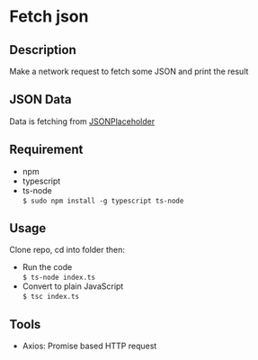 # Fetch json

## Description

Make a network request to fetch some JSON and print the result

## JSON Data

Data is fetching from [JSONPlaceholder](https://jsonplaceholder.typicode.com/todos)

## Requirement

- npm
- typescript
- ts-node <br>
`$ sudo npm install -g typescript ts-node`

## Usage
Clone repo, cd into folder then:

- Run the code <br>
  `$ ts-node index.ts`
- Convert to plain JavaScript <br>
  `$ tsc index.ts`

## Tools

- Axios: Promise based HTTP request
